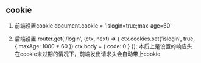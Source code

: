 ## cookie
1. 前端设置cookie
    document.cookie = 'islogin=true;max-age=60'

2. 后端设置
  router.get('/login', (ctx, next) => {
  ctx.cookies.set('islogin', true, {
    maxAge: 1000 * 60
  })
  ctx.body = {
    code: 0
  }
  });
  本质上是设置的响应头
  在cookie未过期的情况下，前端发出请求头会自动带上cookie